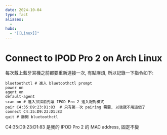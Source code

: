 ```yaml
---
date: 2024-10-04
type: fact
aliases:
  -
hubs:
  - "[[Linux]]"
---
```


# Connect to IPOD Pro 2 on Arch Linux

每次戴上藍牙耳機之前都要重新連接一次, 有點麻煩, 所以記錄一下指令如下:

```
bluetoothctl # 進入 bluetoothctl prompt
power on
agent on
default-agent
scan on # 進入掃描前先讓 IPOD Pro 2 進入配對模式
pair C4:35:D9:23:D1:83  # 只有第一次 pairing 需要, 以後就不用這個了
connect C4:35:D9:23:D1:83
quit # 離開 bluetoothctl
```

C4:35:D9:23:D1:83 是我的 IPOD Pro 2 的 MAC address, 固定不變
